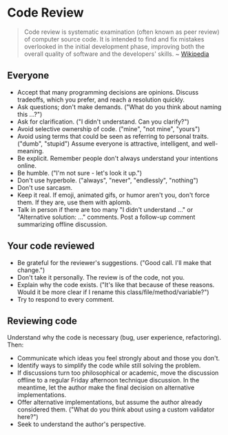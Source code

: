 Code Review
===========

> Code review is systematic examination (often known as peer review) of computer
> source code. It is intended to find and fix mistakes overlooked in the initial
> development phase, improving both the overall quality of software and the
> developers' skills.
> ~ [Wikipedia][1]


Everyone
--------

* Accept that many programming decisions are opinions. Discuss tradeoffs, which 
  you prefer, and reach a resolution quickly.
* Ask questions; don't make demands. ("What do you think about naming this ...?")
* Ask for clarification. ("I didn't understand. Can you clarify?")
* Avoid selective ownership of code. ("mine", "not mine", "yours")
* Avoid using terms that could be seen as referring to personal traits. ("dumb",
  "stupid") Assume everyone is attractive, intelligent, and well-meaning.
* Be explicit. Remember people don't always understand your intentions online.
* Be humble. ("I'm not sure - let's look it up.")
* Don't use hyperbole. ("always", "never", "endlessly", "nothing")
* Don't use sarcasm.
* Keep it real. If emoji, animated gifs, or humor aren't you, don't force them. 
  If they are, use them with aplomb.
* Talk in person if there are too many "I didn't understand ..." or "Alternative 
  solution: ..." comments. Post a follow-up comment summarizing offline discussion.


Your code reviewed
------------------

* Be grateful for the reviewer's suggestions. ("Good call. I'll make that
  change.")
* Don't take it personally. The review is of the code, not you.
* Explain why the code exists. ("It's like that because of these reasons. Would
  it be more clear if I rename this class/file/method/variable?")
* Try to respond to every comment.


Reviewing code
--------------

Understand why the code is necessary (bug, user experience, refactoring). Then:

* Communicate which ideas you feel strongly about and those you don't.
* Identify ways to simplify the code while still solving the problem.
* If discussions turn too philosophical or academic, move the discussion offline
  to a regular Friday afternoon technique discussion. In the meantime, let the
  author make the final decision on alternative implementations.
* Offer alternative implementations, but assume the author already considered
  them. ("What do you think about using a custom validator here?")
* Seek to understand the author's perspective.


[1]: http://en.wikipedia.org/wiki/Code_review
